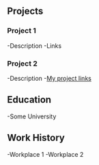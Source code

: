 ## Projects
### Project 1
-Description
-Links
### Project 2
-Description
-[My project links](www.google.com)
## Education
-Some University
## Work History
-Workplace 1
-Workplace 2
